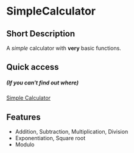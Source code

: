 # SimpleCalculator

## Short Description

A _simple_ calculator with **very** basic functions.

## Quick access

##### (If you can't find out where)

[Simple Calculator](https://bill-gd.github.io/SimpleCalculator.github.io/)

## Features

- Addition, Subtraction, Multiplication, Division
- Exponentiation, Square root
- Modulo
